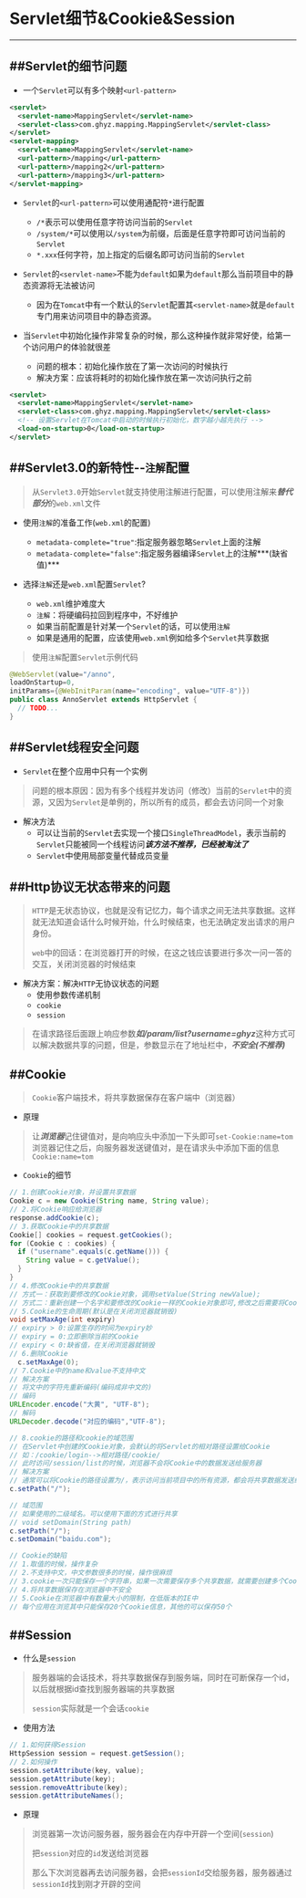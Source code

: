 # Servlet细节&Cookie&Session
---
##Servlet的细节问题
----
* 一个`Servlet`可以有多个映射`<url-pattern>`

```xml
<servlet>
  <servlet-name>MappingServlet</servlet-name>
  <servlet-class>com.ghyz.mapping.MappingServlet</servlet-class>
</servlet>
<servlet-mapping>
  <servlet-name>MappingServlet</servlet-name>
  <url-pattern>/mapping</url-pattern>
  <url-pattern>/mapping2</url-pattern>
  <url-pattern>/mapping3</url-pattern>
</servlet-mapping>
```

* `Servlet`的`<url-pattern>`可以使用通配符`*`进行配置
  * `/*`表示可以使用任意字符访问当前的`Servlet`
  * `/system/*`可以使用以`/system`为前缀，后面是任意字符即可访问当前的`Servlet`
  * `*.xxx`任何字符，加上指定的后缀名即可访问当前的`Servlet`


* `Servlet`的`<servlet-name>`不能为`default`如果为`default`那么当前项目中的静态资源将无法被访问
  * 因为在`Tomcat`中有一个默认的`Servlet`配置其`<servlet-name>`就是`default`专门用来访问项目中的静态资源。


* 当`Servlet`中初始化操作非常复杂的时候，那么这种操作就非常好使，给第一个访问用户的体验就很差
  * 问题的根本：初始化操作放在了第一次访问的时候执行
  * 解决方案：应该将耗时的初始化操作放在第一次访问执行之前

```xml
<servlet>
  <servlet-name>MappingServlet</servlet-name>
  <servlet-class>com.ghyz.mapping.MappingServlet</servlet-class>
  <!-- 设置Servlet在Tomcat中启动的时候执行初始化，数字越小越先执行 -->
  <load-on-startup>0</load-on-startup>
</servlet>
```

##Servlet3.0的新特性--`注解`配置
---
>从`Servlet3.0`开始`Servlet`就支持使用注解进行配置，可以使用注解来***替代部分***的`web.xml`文件

* 使用`注解`的准备工作(`web.xml`的配置)
  * `metadata-complete="true"`:指定服务器忽略`Servlet`上面的注解
  * `metadata-complete="false"`:指定服务器编译`Servlet`上的注解***(缺省值)***


* 选择`注解`还是`web.xml`配置`Servlet`?
  * `web.xml`维护难度大
  * `注解`：将硬编码拉回到程序中，不好维护
  * 如果当前配置是针对某一个`Servlet`的话，可以使用`注解`
  * 如果是通用的配置，应该使用`web.xml`例如给多个`Servlet`共享数据

>使用`注解`配置`Servlet`示例代码

```java
@WebServlet(value="/anno", 
loadOnStartup=0, 
initParams={@WebInitParam(name="encoding", value="UTF-8")})
public class AnnoServlet extends HttpServlet {
  // TODO...
}
```

##Servlet线程安全问题
---
* `Servlet`在整个应用中只有一个实例

>问题的根本原因：因为有多个线程并发访问（修改）当前的`Servlet`中的资源，又因为`Servlet`是单例的，所以所有的成员，都会去访问同一个对象


* 解决方法
  * 可以让当前的`Servlet`去实现一个接口`SingleThreadModel`，表示当前的`Servlet`只能被同一个线程访问***该方法不推荐，已经被淘汰了***
  * `Servlet`中使用局部变量代替成员变量

##Http协议无状态带来的问题
---
>`HTTP`是无状态协议，也就是没有记忆力，每个请求之间无法共享数据。这样就无法知道会话什么时候开始，什么时候结束，也无法确定发出请求的用户身份。
>
>`web`中的回话：在浏览器打开的时候，在这之钱应该要进行多次一问一答的交互，关闭浏览器的时候结束

* 解决方案：解决`HTTP`无协议状态的问题
  * 使用参数传递机制
  * `cookie`
  * `session`

>在请求路径后面跟上响应参数***如/param/list?username=ghyz***这种方式可以解决数据共享的问题，但是，参数显示在了地址栏中，***不安全(不推荐)***



##Cookie
---
>`Cookie`客户端技术，将共享数据保存在客户端中（浏览器）

* 原理

>让***浏览器***记住键值对，是向响应头中添加一下头即可`set-Cookie:name=tom`
>浏览器记住之后，向服务器发送键值对，是在请求头中添加下面的信息`Cookie:name=tom`


* `Cookie`的细节

```java
// 1.创建Cookie对象，并设置共享数据
Cookie c = new Cookie(String name, String value);
// 2.将Cookie响应给浏览器
response.addCookie(c);
// 3.获取Cookie中的共享数据
Cookie[] cookies = request.getCookies();
for (Cookie c : cookies) {
  if ("username".equals(c.getName())) {
    String value = c.getValue();
  }
}
// 4.修改Cookie中的共享数据
// 方式一：获取到要修改的Cookie对象，调用setValue(String newValue);
// 方式二：重新创建一个名字和要修改的Cookie一样的Cookie对象即可,修改之后需要将Cookie重新发送给浏览器
// 5.Cookie的生命周期(默认是在关闭浏览器就销毁)
void setMaxAge(int expiry)
// expiry > 0:设置生存的时间为expiry妙
// expiry = 0:立即删除当前的Cookie
// expiry < 0:缺省值，在关闭浏览器就销毁
// 6.删除Cookie
  c.setMaxAge(0);
// 7.Cookie中的name和value不支持中文
// 解决方案
// 将文中的字符先重新编码(编码成非中文的)
// 编码
URLEncoder.encode("大黄", "UTF-8");
// 解码
URLDecoder.decode("对应的编码","UTF-8");

// 8.cookie的路径和cookie的域范围
// 在Servlet中创建的Cookie对象，会默认的将Servlet的相对路径设置给Cookie
// 如：/cookie/login-->相对路径/cookie/
// 此时访问/session/list的时候，浏览器不会将Cookie中的数据发送给服务器
// 解决方案
// 通常可以将Cookie的路径设置为/，表示访问当前项目中的所有资源，都会将共享数据发送给服务器
c.setPath("/");

// 域范围
// 如果使用的二级域名。可以使用下面的方式进行共享
// void setDomain(String path)
c.setPath("/");
c.setDomain("baidu.com");

// Cookie的缺陷
// 1.取值的时候，操作复杂
// 2.不支持中文，中文参数很多的时候，操作很麻烦
// 3.cookie一次只能保存一个字符串，如果一次需要保存多个共享数据，就需要创建多个Cookie对象
// 4.将共享数据保存在浏览器中不安全
// 5.Cookie在浏览器中有数量大小的限制，在低版本的IE中
// 每个应用在浏览其中只能保存20个Cookie信息，其他的可以保存50个
```

##Session
---
* 什么是`session`

>服务器端的会话技术，将共享数据保存到服务端，同时在可断保存一个id，以后就根据id查找到服务器端的共享数据
>
>`session`实际就是一个会话`cookie`

* 使用方法

```java
// 1.如何获得Session
HttpSession session = request.getSession();
// 2.如何操作
session.setAttribute(key, value);
session.getAttribute(key);
session.removeAttribute(key);
session.getAttributeNames();
```

* 原理

>浏览器第一次访问服务器，服务器会在内存中开辟一个空间(`session`)
>
>把`session`对应的`id`发送给浏览器
>
>那么下次浏览器再去访问服务器，会把`sessionId`交给服务器，服务器通过`sessionId`找到刚才开辟的空间


